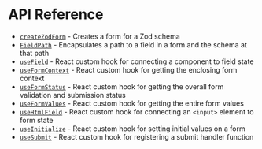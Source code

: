 # API Reference

- [`createZodForm`](createZodForm) - Creates a form for a Zod schema
- [`FieldPath`](FieldPath.md) - Encapsulates a path to a field in a form and the schema at that path
- [`useField`](useField.md) - React custom hook for connecting a component to field state
- [`useFormContext`](useFormContext.md) - React custom hook for getting the enclosing form context
- [`useFormStatus`](useFormStatus.md) - React custom hook for getting the overall form validation and submission status
- [`useFormValues`](useFormValues.md) - React custom hook for getting the entire form values
- [`useHtmlField`](useHtmlField.md) - React custom hook for connecting an `<input>` element to form state
- [`useInitialize`](useInitialize.md) - React custom hook for setting initial values on a form
- [`useSubmit`](useSubmit.md) - React custom hook for registering a submit handler function
